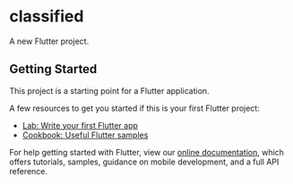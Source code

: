 # classified

A new Flutter project.

## Getting Started

This project is a starting point for a Flutter application.

A few resources to get you started if this is your first Flutter project:

- [Lab:  Write your first Flutter app](https://flutter.dev/docs/get-started/codelab)
- [Cookbook: Useful Flutter samples](https://flutter.dev/docs/cookbook)

For help getting started with Flutter, view our
[online documentation](https://flutter.dev/docs), which offers tutorials,
samples, guidance on mobile development, and a full API reference.
